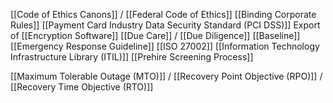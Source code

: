 
[[Code of Ethics Canons]] / [[Federal Code of Ethics]]
[[Binding Corporate Rules]]
[[Payment Card Industry Data Security Standard (PCI DSS)]]
Export of [[Encryption Software]]
[[Due Care]] / [[Due Diligence]]
[[Baseline]]
[[Emergency Response Guideline]]
[[ISO 27002]]
[[Information Technology Infrastructure Library (ITIL)]]
[[Prehire Screening Process]]

[[Maximum Tolerable Outage (MTO)]] / [[Recovery Point Objective (RPO)]] / [[Recovery Time Objective (RTO)]]